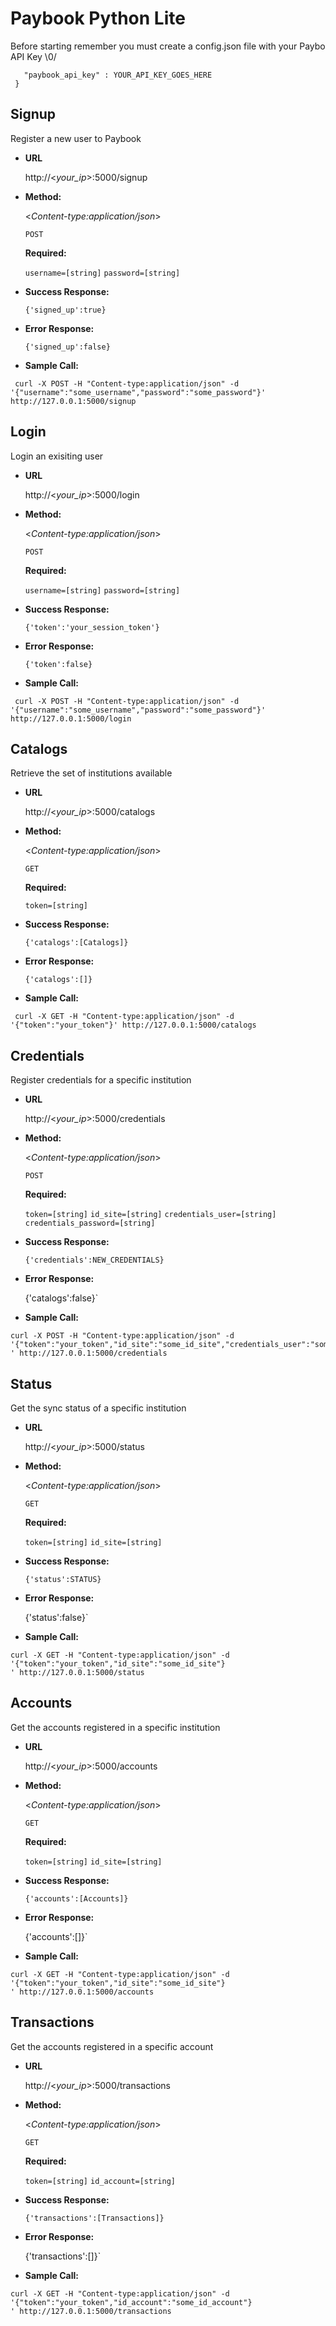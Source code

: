 
# Paybook Python Lite

Before starting remember you must create a config.json file with your Paybo API Key \0/

 ```{
    "paybook_api_key" : YOUR_API_KEY_GOES_HERE
  }
  ```

**Signup**
----
  Register a new user to Paybook

* **URL**

  http://<_your_ip_>:5000/signup

* **Method:**
  
  <_Content-type:application/json_>

  `POST` 

   **Required:**
 
   `username=[string]`
   `password=[string]`

* **Success Response:**
  
   `{'signed_up':true}`
 
* **Error Response:**
  
  `{'signed_up':false}`


* **Sample Call:**

 ```curl
  curl -X POST -H "Content-type:application/json" -d '{"username":"some_username","password":"some_password"}' http://127.0.0.1:5000/signup
  ```

**Login**
----
  Login an exisiting user

* **URL**

  http://<_your_ip_>:5000/login

* **Method:**
  
  <_Content-type:application/json_>

  `POST` 

   **Required:**
 
   `username=[string]`
   `password=[string]`

* **Success Response:**
  
   `{'token':'your_session_token'}`
 
* **Error Response:**
  
  `{'token':false}`


* **Sample Call:**

 ```curl
  curl -X POST -H "Content-type:application/json" -d '{"username":"some_username","password":"some_password"}' http://127.0.0.1:5000/login
  ```

**Catalogs**
----
  Retrieve the set of institutions available

* **URL**

  http://<_your_ip_>:5000/catalogs

* **Method:**
  
  <_Content-type:application/json_>

  `GET`

   **Required:**
 
   `token=[string]`

* **Success Response:**
  
   `{'catalogs':[Catalogs]}`
 
* **Error Response:**
  
  `{'catalogs':[]}`


* **Sample Call:**

 ```
  curl -X GET -H "Content-type:application/json" -d '{"token":"your_token"}' http://127.0.0.1:5000/catalogs
  ```

**Credentials**
----
  Register credentials for a specific institution

* **URL**

  http://<_your_ip_>:5000/credentials

* **Method:**
  
  <_Content-type:application/json_>

  `POST`

   **Required:**
 
   `token=[string]`
   `id_site=[string]`
   `credentials_user=[string]`
   `credentials_password=[string]`

* **Success Response:**
  
   `{'credentials':NEW_CREDENTIALS}`
 
* **Error Response:**
  
  {'catalogs':false}`


* **Sample Call:**

 ```
 curl -X POST -H "Content-type:application/json" -d '{"token":"your_token","id_site":"some_id_site","credentials_user":"some_credential","credentials_password":"some_password"}
' http://127.0.0.1:5000/credentials
  ```

**Status**
----
  Get the sync status of a specific institution

* **URL**

  http://<_your_ip_>:5000/status

* **Method:**
  
  <_Content-type:application/json_>

  `GET`

   **Required:**
 
   `token=[string]`
   `id_site=[string]`

* **Success Response:**
  
   `{'status':STATUS}`
 
* **Error Response:**
  
  {'status':false}`


* **Sample Call:**

 ```
curl -X GET -H "Content-type:application/json" -d '{"token":"your_token","id_site":"some_id_site"}
' http://127.0.0.1:5000/status
  ```
  
**Accounts**
----
  Get the accounts registered in a specific institution

* **URL**

  http://<_your_ip_>:5000/accounts

* **Method:**
  
  <_Content-type:application/json_>

  `GET`

   **Required:**
 
   `token=[string]`
   `id_site=[string]`

* **Success Response:**
  
   `{'accounts':[Accounts]}`
 
* **Error Response:**
  
  {'accounts':[]}`


* **Sample Call:**

 ```
curl -X GET -H "Content-type:application/json" -d '{"token":"your_token","id_site":"some_id_site"}
' http://127.0.0.1:5000/accounts
  ```
  
**Transactions**
----
  Get the accounts registered in a specific account

* **URL**

  http://<_your_ip_>:5000/transactions

* **Method:**
  
  <_Content-type:application/json_>

  `GET`

   **Required:**
 
   `token=[string]`
   `id_account=[string]`

* **Success Response:**
  
   `{'transactions':[Transactions]}`
 
* **Error Response:**
  
  {'transactions':[]}`


* **Sample Call:**

 ```
curl -X GET -H "Content-type:application/json" -d '{"token":"your_token","id_account":"some_id_account"}
' http://127.0.0.1:5000/transactions
  ```


